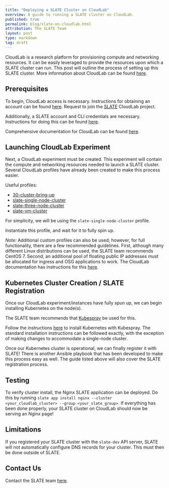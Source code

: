 ```yaml
---
title: "Deploying a SLATE Cluster on CloudLab"
overview: A guide to running a SLATE cluster on CloudLab.
published: true
permalink: blog/slate-on-cloudlab.html
attribution: The SLATE Team
layout: post
type: markdown
tag: draft
---
```


CloudLab is a research platform for provisioning compute and networking resources.
It can be easily leveraged to provide the resources upon which a SLATE cluster can run.
This post will outline the process of setting up this SLATE cluster.
More information about CloudLab can be found [here](https://www.cloudlab.us/).

<!--end_excerpt-->


## Prerequisites

To begin, CloudLab access is necessary.
Instructions for obtaining an account can be found [here](http://docs.cloudlab.us/users.html).
Request to join the [SLATE](https://www.cloudlab.us/show-project.php?project=SLATE) CloudLab project.

Additionally, a SLATE account and CLI credentials are necessary.
Instructions for doing this can be found [here](https://slateci.io/docs/quickstart/).

Comprehensive documentation for CloudLab can be found [here](http://docs.cloudlab.us/).


## Launching CloudLab Experiment

Next, a CloudLab experiment must be created.
This experiment will contain the compute and networking resources needed to launch a SLATE cluster.
Several CloudLab profiles have already been created to make this process easier.

Useful profiles:
* [30-cluster-bring-up](https://www.cloudlab.us/show-profile.php?uuid=bfb6a8ec-0361-11eb-b7c5-e4434b2381fc)
* [slate-single-node-cluster](https://www.cloudlab.us/show-profile.php?uuid=a0e779b6-1435-11eb-b7c5-e4434b2381fc)
* [slate-three-node-cluster](https://www.cloudlab.us/show-profile.php?uuid=93f70990-034c-11eb-b7c5-e4434b2381fc)
* [slate-vm-cluster](https://www.cloudlab.us/show-profile.php?uuid=77e8915c-01d7-11eb-b7c5-e4434b2381fc)

For simplicity, we will be using the `slate-single-node-cluster` profile.

Instantiate this profile, and wait for it to fully spin up.

*Note:*
Additional custom profiles can also be used;
however, for full functionality, there are a few recommended guidelines. 
First, although many different Linux distributions can be used, the SLATE team recommends CentOS 7.
Second, an additional pool of floating public IP addresses must be allocated for ingress and OSG applications to work.
The CloudLab documentation has instructions for this [here](http://docs.cloudlab.us/advanced-topics.html#%28part._dynamic-public-ip%29).


## Kubernetes Cluster Creation / SLATE Registration

Once our CloudLab experiment/instances have fully spun up, we can begin installing Kubernetes on the node(s).

The SLATE team recommends that [Kubespray](https://kubespray.io/#/) be used for this.

Follow the instructions [here](https://slateci.io/docs/cluster/automated/introduction.html) to install Kubernetes with Kubespray.
The standard installation instructions can be followed exactly, with the exception of making changes to accommodate a single-node cluster.

Once our Kubernetes cluster is operational, we can finally register it with SLATE!
There is another Ansible playbook that has been developed to make this process easy as well.
The guide listed above will also cover the SLATE registration process.


## Testing

To verify cluster install, the Nginx SLATE application can be deployed.
Do this by running `slate app install nginx --cluster <your_cloudlab_cluster> --group <your_slate_group>`.
If everything has been done properly, your SLATE cluster on CloudLab should now be serving an Nginx page!


## Limitations

If you registered your SLATE cluster with the `slate-dev` API server, SLATE will not automatically configure DNS records for your cluster.
This must then be done outside of SLATE.


## Contact Us

Contact the SLATE team [here](https://slateci.io/community/).


